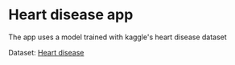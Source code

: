 <h1>Heart disease app</h1>

<p>The app uses a model trained with kaggle's heart disease dataset</p>


<p>Dataset: <a href="https://www.kaggle.com/ronitf/heart-disease-uci">Heart disease</a></p>
